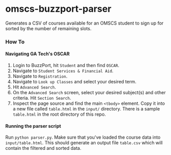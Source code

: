 # omscs-buzzport-parser

Generates a CSV of courses available for an OMSCS student to sign up for sorted by the number of remaining slots.

### How To

#### Navigating GA Tech's OSCAR

1. Login to BuzzPort, hit `Student` and then find `OSCAR`.
2. Navigate to `Student Services & Financial Aid`.
3. Navigate to `Registration`.
4. Navigate to `Look up Classes` and select your desired term.
5. Hit `Advanced Search`.
6. On the `Advanced Search` screen, select your desired subject(s) and other criteria. Hit `Section Search`.
7. Inspect the page source and find the main `<tbody>` element.
   Copy it into a new file called `table.html` in the `input/` directory.
   There is a sample `table.html` in the root directory of this repo.

#### Running the parser script

Run `python parser.py`.
Make sure that you've loaded the course data into `input/table.html`.
This should generate an output file `table.csv` which will contain the filtered and sorted data.
